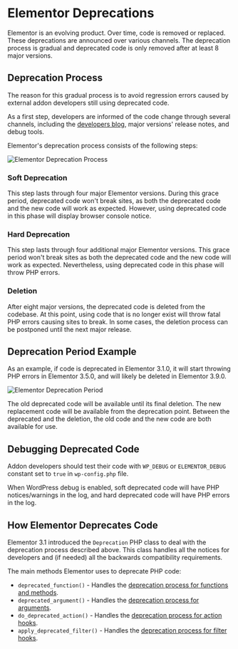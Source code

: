 # Elementor Deprecations

<Badge type="tip" vertical="top" text="Elementor Core" /> <Badge type="warning" vertical="top" text="Intermediate" />

Elementor is an evolving product. Over time, code is removed or replaced. These deprecations are announced over various channels. The deprecation process is gradual and deprecated code is only removed after at least 8 major versions.

## Deprecation Process

The reason for this gradual process is to avoid regression errors caused by external addon developers still using deprecated code. 

As a first step, developers are informed of the code change through several channels, including the [developers blog](https://developers.elementor.com/category/deprecations/), major versions' release notes, and debug tools.

Elementor's deprecation process consists of the following steps:

<img :src="$withBase('/assets/img/elementor-deprecation-process.png')" alt="Elementor Deprecation Process">

### Soft Deprecation

This step lasts through four major Elementor versions. During this grace period, deprecated code won't break sites, as both the deprecated code and the new code will work as expected. However, using deprecated code in this phase will display browser console notice.

### Hard Deprecation

This step lasts through four additional major Elementor versions. This grace period won't break sites as both the deprecated code and the new code will work as expected. Nevertheless, using deprecated code in this phase will throw PHP errors.

### Deletion

After eight major versions, the deprecated code is deleted from the codebase. At this point, using code that is no longer exist will throw fatal PHP errors causing sites to break. In some cases, the deletion process can be postponed until the next major release.

## Deprecation Period Example

As an example, if code is deprecated in Elementor 3.1.0, it will start throwing PHP errors in Elementor 3.5.0, and will likely be deleted in Elementor 3.9.0.

<img :src="$withBase('/assets/img/elementor-deprecation-period.png')" alt="Elementor Deprecation Period">

The old deprecated code will be available until its final deletion. The new replacement code will be available from the deprecation point. Between the deprecated and the deletion, the old code and the new code are both available for use.

## Debugging Deprecated Code

Addon developers should test their code with `WP_DEBUG` or `ELEMENTOR_DEBUG` constant set to `true` in `wp-config.php` file.

When WordPress debug is enabled, soft deprecated code will have PHP notices/warnings in the log, and hard deprecated code will have PHP errors in the log.

## How Elementor Deprecates Code

Elementor 3.1 introduced the `Deprecation` PHP class to deal with the deprecation process described above. This class handles all the notices for developers and (if needed) all the backwards compatibility requirements.

The main methods Elementor uses to deprecate PHP code:

* `deprecated_function()` - Handles the [deprecation process for functions and methods](./deprecated-function/).
* `deprecated_argument()` - Handles the [deprecation process for arguments](./deprecated-argument/).
* `do_deprecated_action()` - Handles the [deprecation process for action hooks](./deprecated-action-hook/).
* `apply_deprecated_filter()` - Handles the [deprecation process for filter hooks](./deprecated-filter-hook/).
